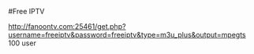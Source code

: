 #Free IPTV 


http://fanoontv.com:25461/get.php?username=freeiptv&password=freeiptv&type=m3u_plus&output=mpegts
100 user
